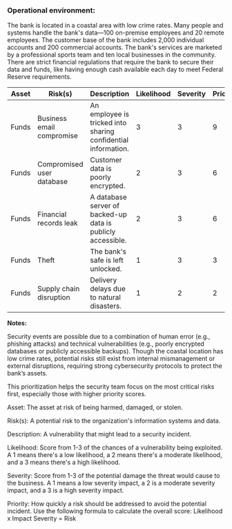 ### Operational environment:

The bank is located in a coastal area with low crime rates. Many people and systems handle the bank's data—100 on-premise employees and 20 remote employees. The customer base of the bank includes 2,000 individual accounts and 200 commercial accounts. The bank's services are marketed by a professional sports team and ten local businesses in the community. There are strict financial regulations that require the bank to secure their data and funds, like having enough cash available each day to meet Federal Reserve requirements.

| Asset         | Risk(s)                     | Description                                                  | Likelihood | Severity | Priority |
|---------------|-----------------------------|--------------------------------------------------------------|------------|----------|----------|
| Funds         | Business email compromise    | An employee is tricked into sharing confidential information. | 3          | 3        | 9        |
| Funds         | Compromised user database    | Customer data is poorly encrypted.                            | 2          | 3        | 6        |
| Funds         | Financial records leak       | A database server of backed-up data is publicly accessible.   | 2          | 3        | 6        |
| Funds         | Theft                        | The bank's safe is left unlocked.                             | 1          | 3        | 3        |
| Funds         | Supply chain disruption      | Delivery delays due to natural disasters.                     | 1          | 2        | 2        |
**Notes:**

Security events are possible due to a combination of human error (e.g., phishing attacks) and technical vulnerabilities (e.g., poorly encrypted databases or publicly accessible backups). Though the coastal location has low crime rates, potential risks still exist from internal mismanagement or external disruptions, requiring strong cybersecurity protocols to protect the bank’s assets.

This prioritization helps the security team focus on the most critical risks first, especially those with higher priority scores.
  
  

Asset: The asset at risk of being harmed, damaged, or stolen.

Risk(s): A potential risk to the organization's information systems and data.

Description: A vulnerability that might lead to a security incident.

Likelihood: Score from 1-3 of the chances of a vulnerability being exploited. A 1 means there's a low likelihood, a 2 means there's a moderate likelihood, and a 3 means there's a high likelihood.

Severity: Score from 1-3 of the potential damage the threat would cause to the business. A 1 means a low severity impact, a 2 is a moderate severity impact, and a 3 is a high severity impact.

Priority: How quickly a risk should be addressed to avoid the potential incident. Use the following formula to calculate the overall score: Likelihood x Impact Severity = Risk

